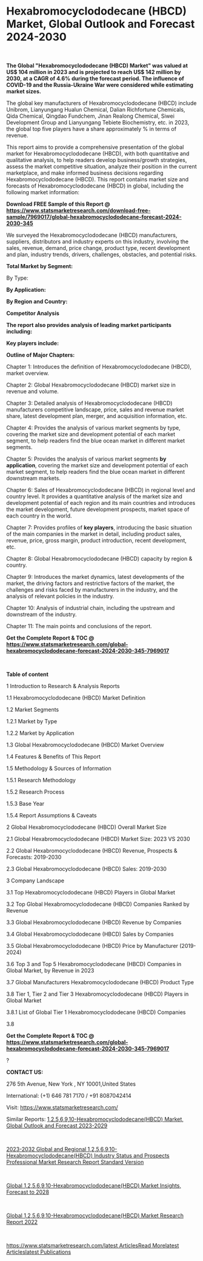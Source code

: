 <h1>Hexabromocyclododecane (HBCD) Market, Global Outlook and Forecast 2024-2030</h1><br/><p><strong>The Global "Hexabromocyclododecane (HBCD) Market" was valued at US$ 104 million in 2023 and is projected to reach US$ 142 million by 2030, at a <strong>CAGR</strong> of 4.6% during the forecast period. The influence of COVID-19 and the Russia-Ukraine War were considered while estimating market sizes.</strong></p>
 
 
 
 <p>The global key manufacturers of Hexabromocyclododecane (HBCD) include Unibrom, Lianyungang Hualun Chemical, Dalian Richfortune Chemicals, Qida Chemical, Qingdao Fundchem, Jinan Realong Chemical, Siwei Development Group and Lianyungang Tebiete Biochemistry, etc. in 2023, the global top five players have a share approximately % in terms of revenue.</p>
 
 
 
 <p>This report aims to provide a comprehensive presentation of the global market for Hexabromocyclododecane (HBCD), with both quantitative and qualitative analysis, to help readers develop business/growth strategies, assess the market competitive situation, analyze their position in the current marketplace, and make informed business decisions regarding Hexabromocyclododecane (HBCD). This report contains market size and forecasts of Hexabromocyclododecane (HBCD) in global, including the following market information:</p>
 
 
 
 <p><strong>Download FREE Sample of this Report @ <a href="https://www.statsmarketresearch.com/download-free-sample/7969017/global-hexabromocyclododecane-forecast-2024-2030-345">https://www.statsmarketresearch.com/download-free-sample/7969017/global-hexabromocyclododecane-forecast-2024-2030-345</a></strong></p>
 
 
 
 <p>We surveyed the Hexabromocyclododecane (HBCD) manufacturers, suppliers, distributors and industry experts on this industry, involving the sales, revenue, demand, price change, product type, recent development and plan, industry trends, drivers, challenges, obstacles, and potential risks.</p>
 
 
 
 <p><strong>Total Market by Segment:</strong></p>
 
 
 
 <p>By Type:</p>
 
 
 
 <p><strong><strong>By Application</strong>:</strong></p>
 
 
 
 <p><strong>By Region and Country:</strong></p>
 
 
 
 <p><strong>Competitor Analysis</strong></p>
 
 
 
 <p><strong>The report also provides analysis of leading market participants including:</strong></p>
 
 
 
 <p><strong><strong>Key players</strong> include:</strong></p>
 
 
 
 <p><strong>Outline of Major Chapters:</strong></p>
 
 
 
 <p>Chapter 1: Introduces the definition of Hexabromocyclododecane (HBCD), market overview.</p>
 
 
 
 <p>Chapter 2: Global Hexabromocyclododecane (HBCD) market size in revenue and volume.</p>
 
 
 
 <p>Chapter 3: Detailed analysis of Hexabromocyclododecane (HBCD) manufacturers competitive landscape, price, sales and revenue market share, latest development plan, merger, and acquisition information, etc.</p>
 
 
 
 <p>Chapter 4: Provides the analysis of various market segments by type, covering the market size and development potential of each market segment, to help readers find the blue ocean market in different market segments.</p>
 
 
 
 <p>Chapter 5: Provides the analysis of various market segments <strong>by application</strong>, covering the market size and development potential of each market segment, to help readers find the blue ocean market in different downstream markets.</p>
 
 
 
 <p>Chapter 6: Sales of Hexabromocyclododecane (HBCD) in regional level and country level. It provides a quantitative analysis of the market size and development potential of each region and its main countries and introduces the market development, future development prospects, market space of each country in the world.</p>
 
 
 
 <p>Chapter 7: Provides profiles of <strong>key players</strong>, introducing the basic situation of the main companies in the market in detail, including product sales, revenue, price, gross margin, product introduction, recent development, etc.</p>
 
 
 
 <p>Chapter 8: Global Hexabromocyclododecane (HBCD) capacity by region & country.</p>
 
 
 
 <p>Chapter 9: Introduces the market dynamics, latest developments of the market, the driving factors and restrictive factors of the market, the challenges and risks faced by manufacturers in the industry, and the analysis of relevant policies in the industry.</p>
 
 
 
 <p>Chapter 10: Analysis of industrial chain, including the upstream and downstream of the industry.</p>
 
 
 
 <p>Chapter 11: The main points and conclusions of the report.</p>
 
 
 
 <div><b>Get the Complete Report & TOC @ <a href="https://www.statsmarketresearch.com/global-hexabromocyclododecane-forecast-2024-2030-345-7969017">https://www.statsmarketresearch.com/global-hexabromocyclododecane-forecast-2024-2030-345-7969017</a></b></div>
 
 
 
 <p><br />
 
 <b>Table of content</b></p>
 
 
 
 <p>1 Introduction to Research & Analysis Reports<br />
 
 1.1 Hexabromocyclododecane (HBCD) Market Definition<br />
 
 1.2 Market Segments<br />
 
 1.2.1 Market by Type<br />
 
 1.2.2 Market by Application<br />
 
 1.3 Global Hexabromocyclododecane (HBCD) Market Overview<br />
 
 1.4 Features & Benefits of This Report<br />
 
 1.5 Methodology & Sources of Information<br />
 
 1.5.1 Research Methodology<br />
 
 1.5.2 Research Process<br />
 
 1.5.3 Base Year<br />
 
 1.5.4 Report Assumptions & Caveats<br />
 
 2 Global Hexabromocyclododecane (HBCD) Overall Market Size<br />
 
 2.1 Global Hexabromocyclododecane (HBCD) Market Size: 2023 VS 2030<br />
 
 2.2 Global Hexabromocyclododecane (HBCD) Revenue, Prospects & Forecasts: 2019-2030<br />
 
 2.3 Global Hexabromocyclododecane (HBCD) Sales: 2019-2030<br />
 
 3 Company Landscape<br />
 
 3.1 Top Hexabromocyclododecane (HBCD) Players in Global Market<br />
 
 3.2 Top Global Hexabromocyclododecane (HBCD) Companies Ranked by Revenue<br />
 
 3.3 Global Hexabromocyclododecane (HBCD) Revenue by Companies<br />
 
 3.4 Global Hexabromocyclododecane (HBCD) Sales by Companies<br />
 
 3.5 Global Hexabromocyclododecane (HBCD) Price by Manufacturer (2019-2024)<br />
 
 3.6 Top 3 and Top 5 Hexabromocyclododecane (HBCD) Companies in Global Market, by Revenue in 2023<br />
 
 3.7 Global Manufacturers Hexabromocyclododecane (HBCD) Product Type<br />
 
 3.8 Tier 1, Tier 2 and Tier 3 Hexabromocyclododecane (HBCD) Players in Global Market<br />
 
 3.8.1 List of Global Tier 1 Hexabromocyclododecane (HBCD) Companies<br />
 
 3.8</p>
 
 
 
 <div><b>Get the Complete Report & TOC @ <a href="https://www.statsmarketresearch.com/global-hexabromocyclododecane-forecast-2024-2030-345-7969017">https://www.statsmarketresearch.com/global-hexabromocyclododecane-forecast-2024-2030-345-7969017</a></b></div>
 
 
 
 <p>? </p>
 
 
 
 <p><b>CONTACT US:</b><br />
 
 276 5th Avenue, New York , NY 10001,United States<br />
 
 International: (+1) 646 781 7170 / +91 8087042414<br />
 
 Visit: <a href="https://www.statsmarketresearch.com/">https://www.statsmarketresearch.com/</a><br />
 
 Similar Reports: <a href="https://www.statsmarketresearch.com/global-hexabromocyclododecane-forecast-2024-2030-345-7969017">1,2,5,6,9,10-Hexabromocyclododecane(HBCD) Market, Global Outlook and Forecast 2023-2029</a><br />
 
 <br />
 
 <a href="https://www.statsmarketresearch.com/global-hexabromocyclododecane-forecast-2024-2030-345-7969017">2023-2032 Global and Regional 1,2,5,6,9,10-Hexabromocyclododecane(HBCD) Industry Status and Prospects Professional Market Research Report Standard Version</a><br />
 
 <br />
 
 <a href="https://www.statsmarketresearch.com/global-hexabromocyclododecane-forecast-2024-2030-345-7969017">Global 1,2,5,6,9,10-Hexabromocyclododecane(HBCD) Market Insights, Forecast to 2028</a><br />
 
 <br />
 
 <a href="https://www.statsmarketresearch.com/global-hexabromocyclododecane-forecast-2024-2030-345-7969017">Global 1,2,5,6,9,10-Hexabromocyclododecane(HBCD) Market Research Report 2022</a><br />
 
 <br />
 
 <a href="https://gyeongbokgung.com">https://www.statsmarketresearch.com/</a><a href="https://hallyeomaritime.com">latest Articles</a><a href="https://jingwansa.com">Read More</a><a href="https://nguoiviet.jp/">latest Articles</a><a href="https://www.intelmarketresearch.com/">latest Publications</a></p>